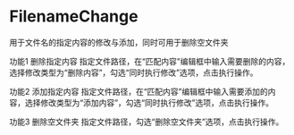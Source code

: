 # FilenameChange
用于文件名的指定内容的修改与添加，同时可用于删除空文件夹

功能1 删除指定内容
  指定文件路径，在“匹配内容”编辑框中输入需要删除的内容，选择修改类型为“删除内容”，勾选“同时执行修改”选项，点击执行操作。
  
功能2 添加指定内容
  指定文件路径，在“匹配内容”编辑框中输入需要添加的内容，选择修改类型为“添加内容”，勾选“同时执行修改”选项，点击执行操作。
  
功能3 删除空文件夹
  指定文件路径，勾选“删除空文件夹”选项，点击执行操作。
